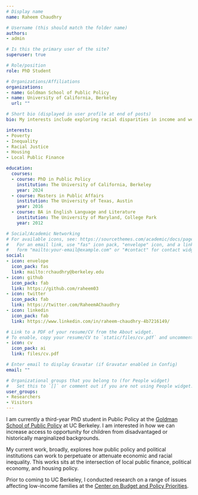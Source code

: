 ```yaml
---
# Display name
name: Raheem Chaudhry

# Username (this should match the folder name)
authors:
- admin

# Is this the primary user of the site?
superuser: true

# Role/position
role: PhD Student

# Organizations/Affiliations
organizations:
- name: Goldman School of Public Policy
- name: University of California, Berkeley
  url: ""

# Short bio (displayed in user profile at end of posts)
bio: My interests include exploring racial disparities in income and wealth.

interests:
- Poverty
- Inequality
- Racial Justice
- Housing
- Local Public Finance

education:
  courses:
  - course: PhD in Public Policy
    institution: The University of California, Berkeley
    year: 2024
  - course: Masters in Public Affairs
    institution: The University of Texas, Austin
    year: 2016
  - course: BA in English Language and Literature
    institution: The University of Maryland, College Park
    year: 2012

# Social/Academic Networking
# For available icons, see: https://sourcethemes.com/academic/docs/page-builder/#icons
#   For an email link, use "fas" icon pack, "envelope" icon, and a link in the
#   form "mailto:your-email@example.com" or "#contact" for contact widget.
social:
- icon: envelope
  icon_pack: fas
  link: mailto:rchaudhry@berkeley.edu
- icon: github
  icon_pack: fab
  link: https://github.com/raheem03
- icon: twitter
  icon_pack: fab
  link: https://twitter.com/RaheemAChaudhry
- icon: linkedin
  icon_pack: fab
  link: https://www.linkedin.com/in/raheem-chaudhry-4b7216149/

# Link to a PDF of your resume/CV from the About widget.
# To enable, copy your resume/CV to `static/files/cv.pdf` and uncomment the lines below.
- icon: cv
  icon_pack: ai
  link: files/cv.pdf

# Enter email to display Gravatar (if Gravatar enabled in Config)
email: ""

# Organizational groups that you belong to (for People widget)
#   Set this to `[]` or comment out if you are not using People widget.
user_groups:
- Researchers
- Visitors
---
```


I am currently a third-year PhD student in Public Policy at the [Goldman School of Public Policy](https://gspp.berkeley.edu/directories/phd-students/raheem-chaudhry) at UC Berkeley. I am interested in how we can increase access to opportunity for children from disadvantaged or historically marginalized backgrounds.

My current work, broadly, explores how public policy and political institutions can work to perpetuate or attenuate economic and racial inequality. This works sits at the intersection of local public finance, political economy, and housing policy.

Prior to coming to UC Berkeley, I conducted research on a range of issues affecting low-income families at the [Center on Budget and Policy Priorities](https://www.cbpp.org/raheem-chaudhry).
